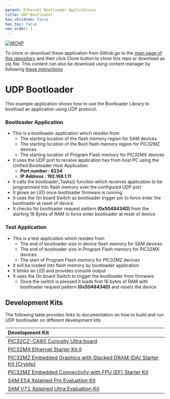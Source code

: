 ```yaml
---
parent: Ethernet Bootloader Applications
title: UDP Bootloader
has_children: false
has_toc: false
nav_order: 1
---
```


[![MCHP](https://www.microchip.com/ResourcePackages/Microchip/assets/dist/images/logo.png)](https://www.microchip.com)

To clone or download these application from Github,go to the [main page of this repository](https://github.com/Microchip-MPLAB-Harmony/bootloader_apps_ethernet) and then click Clone button to clone this repo or download as zip file. This content can also be download using content manager by following [these instructions](https://github.com/Microchip-MPLAB-Harmony/contentmanager/wiki)

# UDP Bootloader

This example application shows how to use the Bootloader Library to bootload an application using UDP protocol.

### Bootloader Application

- This is a bootloader application which resides from
    - The starting location of the flash memory region for SAM devices
    - The starting location of the Boot flash memory region for PIC32MZ devices
    - The starting location of Program Flash memory for PIC32MX devices
- It uses the UDP port to receive application hex from host PC using the Unified Bootloader Host Application
    - **Port number : 6234**
    - **IP Address  : 192.168.1.11**
- It calls the bootloader_Tasks() function which receives application to be programmed into flash memory over the configured UDP port
- It glows an LED once bootloader firmware is running
- It uses the On board Switch as bootloader trigger pin to force enter the bootloader at reset of device
- It checks for bootloader request pattern **(0x5048434D)** from the starting 16 Bytes of RAM to force enter bootloader at reset of device

### Test Application

- This is a test application which resides from
    - The end of bootloader size in device flash memory for SAM devices
    - The end of bootloader size in Program Flash memory for PIC32MX devices
    - The start of Program Flash memory for PIC32MZ devices
- It will be loaded into flash memory by bootloader application
- It blinks an LED and provides console output
- It uses the On board Switch to trigger the bootloader from firmware
    - Once the switch is pressed it loads first 16 bytes of RAM with bootloader request pattern **(0x5048434D)** and resets the device

## Development Kits
The following table provides links to documentation on how to build and run UDP bootloader on different development kits

| Development Kit |
|:---------|
|[PIC32CZ-CA80 Curiosity Ultra board](docs/readme_pic32cz_ca80_curiosity_ultra.md) |
|[PIC32MX Ethernet Starter Kit II](docs/readme_pic32mx_eth_sk2.md) |
|[PIC32MZ Embedded Graphics with Stacked DRAM (DA) Starter Kit (Crypto)](docs/readme_pic32mz_das_sk.md) |
|[PIC32MZ Embedded Connectivity with FPU (EF) Starter Kit](docs/readme_pic32mz_ef_sk.md) |
|[SAM E54 Xplained Pro Evaluation Kit](docs/readme_sam_e54_xpro.md) |
|[SAM V71 Xplained Ultra Evaluation Kit](docs/readme_sam_v71_xult.md) |
